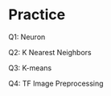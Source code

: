 # Practice 
Q1: Neuron                                     
         
Q2: K Nearest Neighbors   
 
Q3: K-means 

Q4: TF Image Preprocessing
